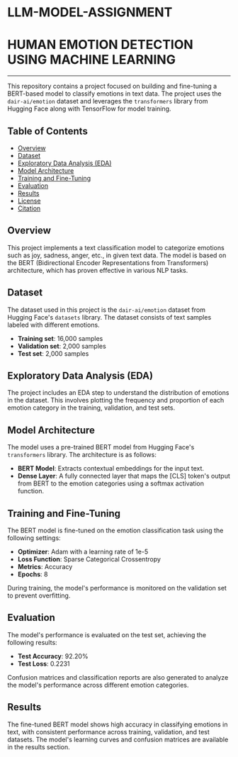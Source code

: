 # LLM-MODEL-ASSIGNMENT
# HUMAN EMOTION DETECTION USING MACHINE LEARNING

---

This repository contains a project focused on building and fine-tuning a BERT-based model to classify emotions in text data. The project uses the `dair-ai/emotion` dataset and leverages the `transformers` library from Hugging Face along with TensorFlow for model training.

## Table of Contents
- [Overview](#overview)
- [Dataset](#dataset)
- [Exploratory Data Analysis (EDA)](#exploratory-data-analysis-eda)
- [Model Architecture](#model-architecture)
- [Training and Fine-Tuning](#training-and-fine-tuning)
- [Evaluation](#evaluation)
- [Results](#results)
- [License](#license)
- [Citation](#citation)

## Overview
This project implements a text classification model to categorize emotions such as joy, sadness, anger, etc., in given text data. The model is based on the BERT (Bidirectional Encoder Representations from Transformers) architecture, which has proven effective in various NLP tasks.

## Dataset
The dataset used in this project is the `dair-ai/emotion` dataset from Hugging Face's `datasets` library. The dataset consists of text samples labeled with different emotions.

- **Training set**: 16,000 samples
- **Validation set**: 2,000 samples
- **Test set**: 2,000 samples


## Exploratory Data Analysis (EDA)
The project includes an EDA step to understand the distribution of emotions in the dataset. This involves plotting the frequency and proportion of each emotion category in the training, validation, and test sets.

## Model Architecture
The model uses a pre-trained BERT model from Hugging Face's `transformers` library. The architecture is as follows:

- **BERT Model**: Extracts contextual embeddings for the input text.
- **Dense Layer**: A fully connected layer that maps the [CLS] token's output from BERT to the emotion categories using a softmax activation function.

## Training and Fine-Tuning
The BERT model is fine-tuned on the emotion classification task using the following settings:

- **Optimizer**: Adam with a learning rate of 1e-5
- **Loss Function**: Sparse Categorical Crossentropy
- **Metrics**: Accuracy
- **Epochs**: 8

During training, the model's performance is monitored on the validation set to prevent overfitting.

## Evaluation
The model's performance is evaluated on the test set, achieving the following results:

- **Test Accuracy**: 92.20%
- **Test Loss**: 0.2231

Confusion matrices and classification reports are also generated to analyze the model's performance across different emotion categories.

## Results
The fine-tuned BERT model shows high accuracy in classifying emotions in text, with consistent performance across training, validation, and test datasets. The model's learning curves and confusion matrices are available in the results section.
